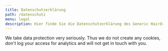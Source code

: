 ```yaml
---
title: Datenschutzerklärung
path: /datenschutz
menu: legal
description: Hier finde Sie die Datenschutzerklärung des Generic Hairdressers!
---
```


We take data protection very seriously. Thus we do not create any cookies,
don't log your access for analytics and will not get in touch with you.